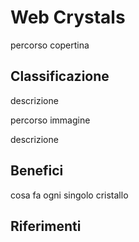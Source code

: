 # Web Crystals

percorso copertina

## Classificazione

descrizione

percorso immagine

descrizione

## Benefici

cosa fa ogni singolo cristallo

## Riferimenti